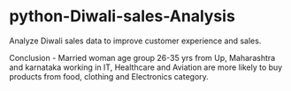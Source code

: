 # python-Diwali-sales-Analysis
Analyze Diwali sales data to improve customer experience and sales.

Conclusion - Married woman age group 26-35 yrs from Up, Maharashtra and karnataka working in IT, Healthcare and Aviation are  more likely to buy products from food, clothing and
Electronics category.
